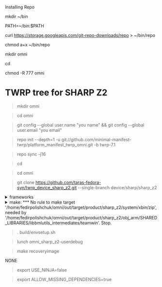 Installing Repo

mkdir ~/bin

PATH=~/bin:$PATH

curl https://storage.googleapis.com/git-repo-downloads/repo > ~/bin/repo

chmod a+x ~/bin/repo

mkdir omni

cd

chmod -R 777 omni  





# TWRP tree for SHARP Z2
>mkdir omni

>cd omni

>git config --global user.name "you name" && git config --global user.email "you email"

>repo init --depth=1 -u git://github.com/minimal-manifest-twrp/platform_manifest_twrp_omni.git -b twrp-7.1

>repo sync -j16

>cd

>cd omni

>git clone https://github.com/taras-fedora-syn/twrp_device_sharp_z2.git --single-branch device/sharp/sharp_z2
<details>  
  <summary>frameworks</summary>
  cd omni
  
  git clone https://github.com/omnirom/android_frameworks_native.git -b android-6.0
  
  git clone https://github.com/omnirom/android_frameworks_av.git -b android-6.0
  
  cp -a android_frameworks_native frameworks/native
  
  cp -a android_frameworks_av frameworks/av
  
  rm -rf android_frameworks_native
  
  rm -rf android_frameworks_av
</details>
 
<details> 
  <summary>make: *** No rule to make target '/home/fedirpolishchuk/omni/out/target/product/sharp_z2/system/xbin/zip', needed by '/home/fedirpolishchuk/omni/out/target/product/sharp_z2/obj_arm/SHARED_LIBRARIES/libbmlutils_intermediates/teamwin'.  Stop.</summary>  
  cd omni
  
  cd out/target/product/sharp_z2/system
  
  mkdir xbin
  
  cd xbin
  
  nano zip
  
  Ctrl+O
  
  Enter
  
  Ctrl+X
  
  cd
  
  cd omni
</details>
 
>. build/envsetup.sh

>lunch omni_sharp_z2-userdebug

>make recoveryimage

NONE

>export USE_NINJA=false

>export ALLOW_MISSING_DEPENDENCIES=true
